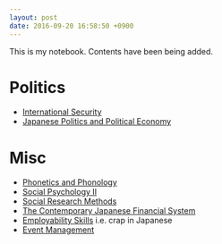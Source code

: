 ```yaml
---
layout: post
date: 2016-09-20 16:58:50 +0900
---
```

This is my notebook. Contents have been being added.

# Politics

* [International Security](articles/politics/international)
* [Japanese Politics and Political Economy](articles/politics/japan)

# Misc

* [Phonetics and Phonology](articles/linguistics/phonetics_and_phonology)
* [Social Psychology Ⅱ](articles/psychology/social_psychology)
* [Social Research Methods](articles/social_research_methods)
* [The Contemporary Japanese Financial System](articles/the_contemporary_japanese_financial_system)
* [Employability Skills](articles/employability_skills) i.e. crap in Japanese
* [Event Management](articles/event_management)
